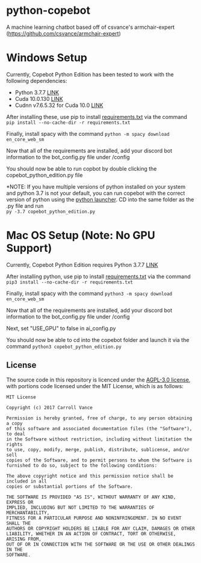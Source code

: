 # python-copebot
A machine learning chatbot based off of csvance's armchair-expert (https://github.com/csvance/armchair-expert)

# Windows Setup
Currently, Copebot Python Edition has been tested to work with the following dependencies:
- Python 3.7.7 [LINK](https://www.python.org/downloads/release/python-377/)
- Cuda 10.0.130 [LINK](https://developer.nvidia.com/cuda-10.0-download-archive)
- Cudnn v7.6.5.32 for Cuda 10.0 [LINK](https://developer.nvidia.com/rdp/cudnn-download#a-collapse765-10)

After installing these, use pip to install [requirements.txt](https://gist.githubusercontent.com/collectioncard/ec212a338400b003a72a6ac7d75d3fc7/raw/c7e354204dcaa59f458b8beff5f24f460d9632bb/requirements.txt) via the command ``pip install --no-cache-dir -r requirements.txt``

Finally, install spacy with the command ``python -m spacy download en_core_web_sm``

Now that all of the requirements are installed, add your discord bot information to the bot_config.py file under /config

You should now be able to run copbot by double clicking the copebot_python_edition.py file

\*NOTE: If you have multiple versions of python installed on your system and python 3.7 is not your default, you can run copebot with the correct version of python using the [python launcher](https://docs.python.org/3/using/windows.html#launcher). CD into the same folder as the .py file and run   
`py -3.7 copebot_python_edition.py`

# Mac OS Setup (Note: No GPU Support)
Currently, Copebot Python Edition requires Python 3.7.7 [LINK](https://www.python.org/downloads/release/python-377/)

After installing python, use pip to install [requirements.txt](https://gist.githubusercontent.com/collectioncard/ec212a338400b003a72a6ac7d75d3fc7/raw/c7e354204dcaa59f458b8beff5f24f460d9632bb/requirements.txt) via the command ``pip3 install --no-cache-dir -r requirements.txt``

Finally, install spacy with the command ``python3 -m spacy download en_core_web_sm``

Now that all of the requirements are installed, add your discord bot information to the bot_config.py file under /config
   
   Next, set "USE_GPU" to false in ai_config.py

You should now be able to cd into the copebot folder and launch it via the command `python3 copebot_python_edition.py`


## License
The source code in this repository is licenced under the [AGPL-3.0 license](LICENSE), with portions code licensed under the MIT License, which is as follows:
```
MIT License

Copyright (c) 2017 Carroll Vance

Permission is hereby granted, free of charge, to any person obtaining a copy
of this software and associated documentation files (the "Software"), to deal
in the Software without restriction, including without limitation the rights
to use, copy, modify, merge, publish, distribute, sublicense, and/or sell
copies of the Software, and to permit persons to whom the Software is
furnished to do so, subject to the following conditions:

The above copyright notice and this permission notice shall be included in all
copies or substantial portions of the Software.

THE SOFTWARE IS PROVIDED "AS IS", WITHOUT WARRANTY OF ANY KIND, EXPRESS OR
IMPLIED, INCLUDING BUT NOT LIMITED TO THE WARRANTIES OF MERCHANTABILITY,
FITNESS FOR A PARTICULAR PURPOSE AND NONINFRINGEMENT. IN NO EVENT SHALL THE
AUTHORS OR COPYRIGHT HOLDERS BE LIABLE FOR ANY CLAIM, DAMAGES OR OTHER
LIABILITY, WHETHER IN AN ACTION OF CONTRACT, TORT OR OTHERWISE, ARISING FROM,
OUT OF OR IN CONNECTION WITH THE SOFTWARE OR THE USE OR OTHER DEALINGS IN THE
SOFTWARE.
```
